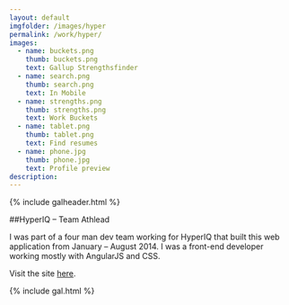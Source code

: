 ```yaml
---
layout: default
imgfolder: /images/hyper
permalink: /work/hyper/
images:
  - name: buckets.png
    thumb: buckets.png
    text: Gallup Strengthsfinder
  - name: search.png
    thumb: search.png
    text: In Mobile
  - name: strengths.png
    thumb: strengths.png
    text: Work Buckets
  - name: tablet.png
    thumb: tablet.png
    text: Find resumes
  - name: phone.jpg
    thumb: phone.jpg
    text: Profile preview
description: 
---
```


{% include galheader.html %}

##HyperIQ – Team Athlead

I was part of a four man dev team working for HyperIQ that built this web application from January – August 2014. I was a front-end developer working mostly with AngularJS and CSS. 

Visit the site [here](http://www.teamathlead.com).

{% include gal.html %}

<!-- http://christianspecht.de/2014/03/08/generating-an-image-gallery-with-jekyll-and-lightbox2/ -->